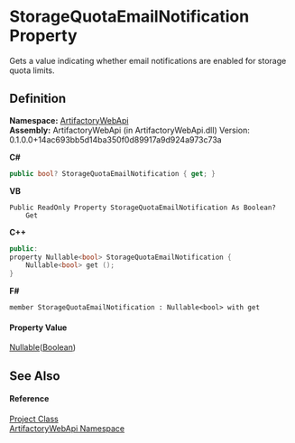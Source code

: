 # StorageQuotaEmailNotification Property


Gets a value indicating whether email notifications are enabled for storage quota limits.



## Definition
**Namespace:** <a href="75b20af6-7197-02a5-e38f-f7b15eac4732">ArtifactoryWebApi</a>  
**Assembly:** ArtifactoryWebApi (in ArtifactoryWebApi.dll) Version: 0.1.0.0+14ac693bb5d14ba350f0d89917a9d924a973c73a

**C#**
``` C#
public bool? StorageQuotaEmailNotification { get; }
```
**VB**
``` VB
Public ReadOnly Property StorageQuotaEmailNotification As Boolean?
	Get
```
**C++**
``` C++
public:
property Nullable<bool> StorageQuotaEmailNotification {
	Nullable<bool> get ();
}
```
**F#**
``` F#
member StorageQuotaEmailNotification : Nullable<bool> with get
```



#### Property Value
<a href="https://learn.microsoft.com/dotnet/api/system.nullable-1" target="_blank" rel="noopener noreferrer">Nullable</a>(<a href="https://learn.microsoft.com/dotnet/api/system.boolean" target="_blank" rel="noopener noreferrer">Boolean</a>)

## See Also


#### Reference
<a href="280399b3-78c4-4653-9828-07e8d0759b57">Project Class</a>  
<a href="75b20af6-7197-02a5-e38f-f7b15eac4732">ArtifactoryWebApi Namespace</a>  

